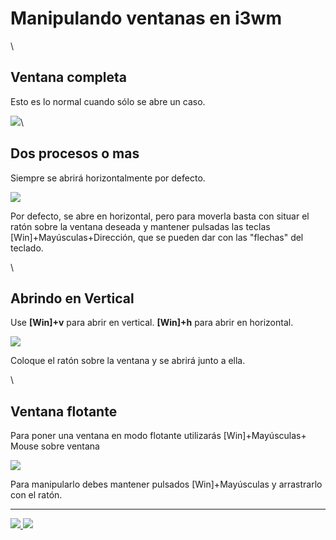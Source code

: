 # Manipulando ventanas en i3wm

\


## Ventana completa

Esto es lo normal cuando sólo se abre un caso.

![](https://user-images.githubusercontent.com/41551840/82127451-0138c480-978a-11ea-855b-4e8fe9dcbd4b.png)\


## Dos procesos o mas

Siempre se abrirá horizontalmente por defecto.

![](https://user-images.githubusercontent.com/41551840/82127458-1dd4fc80-978a-11ea-9e3c-df2da4a86f58.png)

Por defecto, se abre en horizontal, pero para moverla basta con situar el ratón sobre la ventana deseada y mantener pulsadas las teclas \[Win]+Mayúsculas+Dirección, que se pueden dar con las "flechas" del teclado.

\


## Abrindo en Vertical

Use **\[Win]+v** para abrir en vertical. **\[Win]+h** para abrir en horizontal.

![](https://user-images.githubusercontent.com/41551840/82127531-b10e3200-978a-11ea-8819-75eef58306dd.png)

Coloque el ratón sobre la ventana y se abrirá junto a ella.

\


## Ventana flotante

Para poner una ventana en modo flotante utilizarás \[Win]+Mayúsculas+ Mouse sobre ventana

![](https://user-images.githubusercontent.com/41551840/82127563-f0d51980-978a-11ea-89ca-acd94098f990.png)

Para manipularlo debes mantener pulsados \[Win]+Mayúsculas y arrastrarlo con el ratón.

***

[![](https://img.shields.io/badge/voltar-red?\&style=for-the-badge) ](2.1-Abrindo\_processos.md)[![](https://img.shields.io/badge/pr%C3%B3ximo-blue?\&style=for-the-badge)](2.3-Matando\_processos.md)
